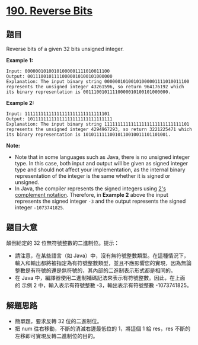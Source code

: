 # [190. Reverse Bits](https://leetcode.com/problems/reverse-bits/)


## 題目

Reverse bits of a given 32 bits unsigned integer.

**Example 1:**

    Input: 00000010100101000001111010011100
    Output: 00111001011110000010100101000000
    Explanation: The input binary string 00000010100101000001111010011100 represents the unsigned integer 43261596, so return 964176192 which its binary representation is 00111001011110000010100101000000.

**Example 2:**

    Input: 11111111111111111111111111111101
    Output: 10111111111111111111111111111111
    Explanation: The input binary string 11111111111111111111111111111101 represents the unsigned integer 4294967293, so return 3221225471 which its binary representation is 10101111110010110010011101101001.

**Note:**

- Note that in some languages such as Java, there is no unsigned integer type. In this case, both input and output will be given as signed integer type and should not affect your implementation, as the internal binary representation of the integer is the same whether it is signed or unsigned.
- In Java, the compiler represents the signed integers using [2's complement notation](https://en.wikipedia.org/wiki/Two%27s_complement). Therefore, in **Example 2** above the input represents the signed integer `-3` and the output represents the signed integer `-1073741825`.

## 題目大意

顛倒給定的 32 位無符號整數的二進制位。提示：

- 請注意，在某些語言（如 Java）中，沒有無符號整數類型。在這種情況下，輸入和輸出都將被指定為有符號整數類型，並且不應影響您的實現，因為無論整數是有符號的還是無符號的，其內部的二進制表示形式都是相同的。
- 在 Java 中，編譯器使用二進制補碼記法來表示有符號整數。因此，在上面的 示例 2 中，輸入表示有符號整數 -3，輸出表示有符號整數 -1073741825。

## 解題思路

- 簡單題，要求反轉 32 位的二進制位。
- 把 num 往右移動，不斷的消滅右邊最低位的 1，將這個 1 給 res，res 不斷的左移即可實現反轉二進制位的目的。

